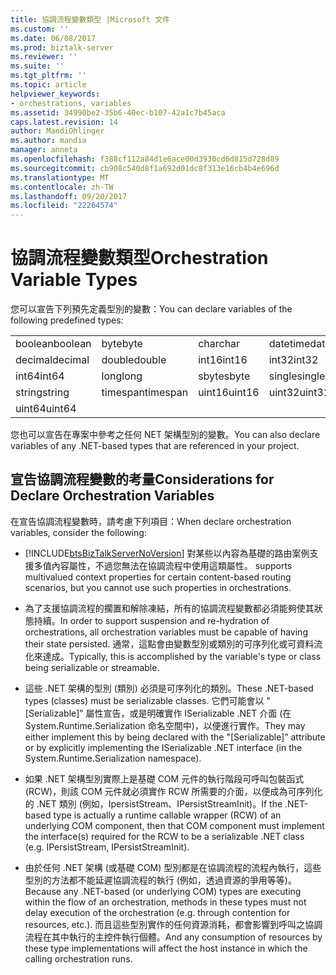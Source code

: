 ```yaml
---
title: 協調流程變數類型 |Microsoft 文件
ms.custom: ''
ms.date: 06/08/2017
ms.prod: biztalk-server
ms.reviewer: ''
ms.suite: ''
ms.tgt_pltfrm: ''
ms.topic: article
helpviewer_keywords:
- orchestrations, variables
ms.assetid: 34990be2-35b6-40ec-b107-42a1c7b45aca
caps.latest.revision: 14
author: MandiOhlinger
ms.author: mandia
manager: anneta
ms.openlocfilehash: f388cf112a84d1e6ace00d3930cd6d815d728d89
ms.sourcegitcommit: cb908c540d8f1a692d01dc8f313e16cb4b4e696d
ms.translationtype: MT
ms.contentlocale: zh-TW
ms.lasthandoff: 09/20/2017
ms.locfileid: "22264574"
---
```

# <a name="orchestration-variable-types"></a><span data-ttu-id="39df9-102">協調流程變數類型</span><span class="sxs-lookup"><span data-stu-id="39df9-102">Orchestration Variable Types</span></span>
<span data-ttu-id="39df9-103">您可以宣告下列預先定義型別的變數：</span><span class="sxs-lookup"><span data-stu-id="39df9-103">You can declare variables of the following predefined types:</span></span>  
  
|||||  
|-|-|-|-|  
|<span data-ttu-id="39df9-104">boolean</span><span class="sxs-lookup"><span data-stu-id="39df9-104">boolean</span></span>|<span data-ttu-id="39df9-105">byte</span><span class="sxs-lookup"><span data-stu-id="39df9-105">byte</span></span>|<span data-ttu-id="39df9-106">char</span><span class="sxs-lookup"><span data-stu-id="39df9-106">char</span></span>|<span data-ttu-id="39df9-107">datetime</span><span class="sxs-lookup"><span data-stu-id="39df9-107">datetime</span></span>|  
|<span data-ttu-id="39df9-108">decimal</span><span class="sxs-lookup"><span data-stu-id="39df9-108">decimal</span></span>|<span data-ttu-id="39df9-109">double</span><span class="sxs-lookup"><span data-stu-id="39df9-109">double</span></span>|<span data-ttu-id="39df9-110">int16</span><span class="sxs-lookup"><span data-stu-id="39df9-110">int16</span></span>|<span data-ttu-id="39df9-111">int32</span><span class="sxs-lookup"><span data-stu-id="39df9-111">int32</span></span>|  
|<span data-ttu-id="39df9-112">int64</span><span class="sxs-lookup"><span data-stu-id="39df9-112">int64</span></span>|<span data-ttu-id="39df9-113">long</span><span class="sxs-lookup"><span data-stu-id="39df9-113">long</span></span>|<span data-ttu-id="39df9-114">sbyte</span><span class="sxs-lookup"><span data-stu-id="39df9-114">sbyte</span></span>|<span data-ttu-id="39df9-115">single</span><span class="sxs-lookup"><span data-stu-id="39df9-115">single</span></span>|  
|<span data-ttu-id="39df9-116">string</span><span class="sxs-lookup"><span data-stu-id="39df9-116">string</span></span>|<span data-ttu-id="39df9-117">timespan</span><span class="sxs-lookup"><span data-stu-id="39df9-117">timespan</span></span>|<span data-ttu-id="39df9-118">uint16</span><span class="sxs-lookup"><span data-stu-id="39df9-118">uint16</span></span>|<span data-ttu-id="39df9-119">uint32</span><span class="sxs-lookup"><span data-stu-id="39df9-119">uint32</span></span>|  
|<span data-ttu-id="39df9-120">uint64</span><span class="sxs-lookup"><span data-stu-id="39df9-120">uint64</span></span>||||  
  
 <span data-ttu-id="39df9-121">您也可以宣告在專案中參考之任何 NET 架構型別的變數。</span><span class="sxs-lookup"><span data-stu-id="39df9-121">You can also declare variables of any .NET-based types that are referenced in your project.</span></span>  
  
## <a name="considerations-for-declare-orchestration-variables"></a><span data-ttu-id="39df9-122">宣告協調流程變數的考量</span><span class="sxs-lookup"><span data-stu-id="39df9-122">Considerations for Declare Orchestration Variables</span></span>  
 <span data-ttu-id="39df9-123">在宣告協調流程變數時，請考慮下列項目：</span><span class="sxs-lookup"><span data-stu-id="39df9-123">When declare orchestration variables, consider the following:</span></span>  
  
-   [!INCLUDE[btsBizTalkServerNoVersion](../includes/btsbiztalkservernoversion-md.md)]<span data-ttu-id="39df9-124"> 對某些以內容為基礎的路由案例支援多值內容屬性，不過您無法在協調流程中使用這類屬性。</span><span class="sxs-lookup"><span data-stu-id="39df9-124"> supports multivalued context properties for certain content-based routing scenarios, but you cannot use such properties in orchestrations.</span></span>  
  
-   <span data-ttu-id="39df9-125">為了支援協調流程的擱置和解除凍結，所有的協調流程變數都必須能夠使其狀態持續。</span><span class="sxs-lookup"><span data-stu-id="39df9-125">In order to support suspension and re-hydration of orchestrations, all orchestration variables must be capable of having their state persisted.</span></span>  <span data-ttu-id="39df9-126">通常，這點會由變數型別或類別的可序列化或可資料流化來達成。</span><span class="sxs-lookup"><span data-stu-id="39df9-126">Typically, this is accomplished by the variable's type or class being serializable or streamable.</span></span>  
  
-   <span data-ttu-id="39df9-127">這些 .NET 架構的型別 (類別) 必須是可序列化的類別。</span><span class="sxs-lookup"><span data-stu-id="39df9-127">These .NET-based types (classes) must be serializable classes.</span></span>  <span data-ttu-id="39df9-128">它們可能會以 "[Serializable]” 屬性宣告，或是明確實作 ISerializable .NET 介面 (在 System.Runtime.Serialization 命名空間中)，以便進行實作。</span><span class="sxs-lookup"><span data-stu-id="39df9-128">They may either implement this by being declared with the "[Serializable]” attribute or by explicitly implementing the ISerializable .NET interface (in the System.Runtime.Serialization namespace).</span></span>  
  
-   <span data-ttu-id="39df9-129">如果 .NET 架構型別實際上是基礎 COM 元件的執行階段可呼叫包裝函式 (RCW)，則該 COM 元件就必須實作 RCW 所需要的介面，以便成為可序列化的 .NET 類別 (例如，IpersistStream、IPersistStreamInit)。</span><span class="sxs-lookup"><span data-stu-id="39df9-129">If the .NET-based type is actually a runtime callable wrapper (RCW) of an underlying COM component, then that COM component must implement the interface(s) required for the RCW to be a serializable .NET class (e.g. IPersistStream, IPersistStreamInit).</span></span>  
  
-   <span data-ttu-id="39df9-130">由於任何 .NET 架構 (或基礎 COM) 型別都是在協調流程的流程內執行，這些型別的方法都不能延遲協調流程的執行 (例如，透過資源的爭用等等)。</span><span class="sxs-lookup"><span data-stu-id="39df9-130">Because any .NET-based (or underlying COM) types are executing within the flow of an orchestration, methods in these types must not delay execution of the orchestration (e.g. through contention for resources, etc.).</span></span>  <span data-ttu-id="39df9-131">而且這些型別實作的任何資源消耗，都會影響到呼叫之協調流程在其中執行的主控件執行個體。</span><span class="sxs-lookup"><span data-stu-id="39df9-131">And any consumption of resources by these type implementations will affect the host instance in which the calling orchestration runs.</span></span>